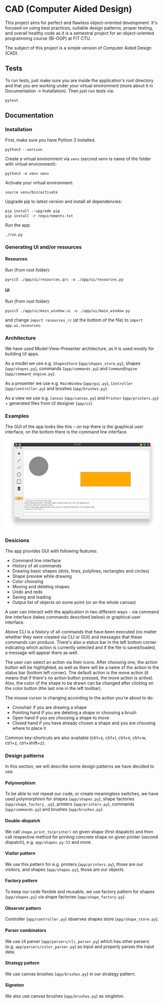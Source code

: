 # CAD (Computer Aided Design)

This project aims for perfect and flawless object-oriented development. It's focused on using best practices, suitable design patterns, proper testing, and overall healthy code as it is a semestral project for an object-oriented programming course (BI-OOP) at FIT CTU.

The subject of this project is a simple version of Computer Aided Design (CAD).

## Tests

To run tests, just make sure you are inside the application's root directory and that you are working under your virtual environment (more about it in Documentation -> Installation). Then just run tests via:

```shell
pytest
```

## Documentation

### Installation

First, make sure you have Python 3 installed.

```shell
python3 --version
```

Create a virtual environment via `venv` (second *venv* is name of the folder with virtual environment):

```shell
python3 -m venv venv
```

Activate your virtual environment:

```shell
source venv/bin/activate
```

Upgrade pip to latest version and install all dependencies:

```shell
pip install --upgrade pip
pip install -r requirements.txt
```

Run the app:

```shell
./run.py
```

### Generating UI and/or resources

#### Resources

Run (from root folder):

```shell
pyrcc5 ./app/ui/resources.qrc -o ./app/ui/resources.py
```

#### UI

Run (from root folder):

```shell
pyuic5 ./app/ui/main_window.ui -o ./app/ui/main_window.py
```

and change `import resources_rc` (at the bottom of the file) to `import app.ui.resources`.

### Architecture

We have used Model-View-Presenter architecture, as it is used mostly for building UI apps.

As a model we use e.g. `ShapesStore` (`app/shapes_store.py`), shapes (`app/shapes.py`), commands (`app/commands.py`) and `CommandEngine` (`app/command_engine.py`).

As a presenter we use e.g. `MainWindow` (`app/gui.py`), `Controller` (`app/controller.py`) and brushes (`app/brushes.py`).

As a view we use e.g. `Canvas` (`app/canvas.py`) and `Printer` (`app/printers.py`) + generated files from UI designer (`app/ui`).

### Examples

The GUI of the app looks like this – on top there is the graphical user interface, on the bottom there is the command line interface.

![screenoshot](screenshot.png)

### Desicions

The app provides GUI with following features:

* Command line interface
* History of all commands
* Drawing basic shapes (dots, lines, polylines, rectangles and circles)
* Shape preview while drawing
* Color choosing
* Moving and deleting shapes
* Undo and redo
* Saving and loading
* Output list of objects on some point (or on the whole canvas)

A user can interact with the application in two different ways - via command line interface (takes commands described below) or graphical user interface.

Above CLI is a history of all commands that have been executed (no matter whether they were created via CLI or GUI) and messages that these commands can produce. There's also a status bar in the left bottom corner indicating which action is currently selected and if the file is saved/loaded, a message will appear there as well.

The user can select an action via their icons. After choosing one, the action button will be highlighted, as well as there will be a name of the action in the status bar (bottom left corner). The default action is the move action (it means that if there's no action button pressed, the move action is active). Also, the color of the shape to be drawn can be changed after clicking on the color button (the last one in the left toolbar).

The mouse cursor is changing according to the action you're about to do:

* Crosshair if you are drawing a shape
* Pointing hand if you are deleting a shape or choosing a brush
* Open hand if you are choosing a shape to move
* Closed hand if you have already chosen a shape and you are choosing where to place it

Common key-shortcuts are also available (ctrl+s, ctrl+l, ctrl+n, ctrl+w, ctrl+z, ctrl+shift+z).

### Design patterns

In this section, we will describe some design patterns we have decided to use.

#### Polymorphism

To be able to not repeat our code, or create meaningless switches, we have used polymorphism for shapes (`app/shapes.py`), shape factories (`app/shape_factory_.py`), printers (`app/printers.py`), commands (`app/commands.py`) and brushes (`app/brushes.py`).

#### Double-dispatch

We call `shape.print_to(printer)` on given shape (first dispatch) and then call respective method for printing concrete shape on given printer (second dispatch), e.g. `app/shapes.py:53` and more.

#### Visitor pattern

We use this pattern for e.g. printers (`app/printers.py`), those are our visitors, and shapes (`app/shapes.py`), those are our objects.

#### Factory pattern

To keep our code flexible and reusable, we use factory pattern for shapes (`app/shapes.py`) via shape factories (`app/shape_factory.py`).

#### Observer pattern

Controller (`app/controller.py`) observes shapes store (`app/shape_store.py`).

#### Parser combinators

We use cli parser (`app/parsers/cli_parser.py`) which has other parsers (e.g. `app/parsers/color_parser.py`) as input and properly parses the input data.

#### Strategy pattern

We use canvas brushes (`app/brushes.py`) in our strategy pattern.

#### Signeton

We also use canvas brushes (`app/brushes.py`) as singleton.
